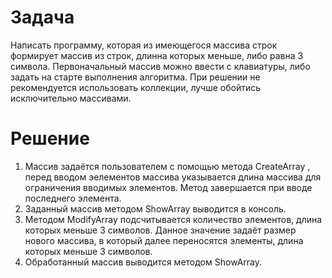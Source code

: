 # Задача 

Написать программу, которая из имеющегося массива строк формирует массив из строк, длинна которых меньше, либо равна 3 символа. Первоначальный массив можно ввести с клавиатуры, либо задать на старте выполнения алгоритма. При решении не рекомендуется использовать коллекции, лучше обойтись исключительно массивами.

# Решение

1. Массив задаётся пользователем с помощью метода CreateArray , перед вводом эелементов массива указывается длина массива для ограничения вводимых элементов. Метод завершается при вводе последнего элемента.
2. Заданный массив методом ShowArray выводится в консоль.
3. Методом ModifyArray подсчитывается количество элементов, длина которых меньше 3 символов. 
Данное значение задаёт размер нового массива, в который далее переносятся элементы, длина которых меньше 3 символов.
4. Обработанный массив выводится методом ShowArray.